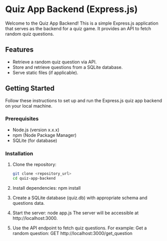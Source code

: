 # Quiz App Backend (Express.js)

Welcome to the Quiz App Backend! This is a simple Express.js application that serves as the backend for a quiz game. It provides an API to fetch random quiz questions.

## Features

- Retrieve a random quiz question via API.
- Store and retrieve questions from a SQLite database.
- Serve static files (if applicable).

## Getting Started

Follow these instructions to set up and run the Express.js quiz app backend on your local machine.

### Prerequisites

- Node.js (version x.x.x)
- npm (Node Package Manager)
- SQLite (for database)

### Installation

1. Clone the repository:

   ```bash
   git clone <repository_url>
   cd quiz-app-backend
   ```

2. Install dependencies:
   npm install

3. Create a SQLite database (quiz.db) with appropriate schema and questions data.

4. Start the server:
   node app.js
   The server will be accessible at http://localhost:3000.

5. Use the API endpoint to fetch quiz questions. For example:
   Get a random question:
   GET http://localhost:3000/get_question
